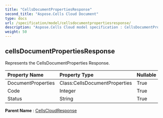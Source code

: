 ```yaml
---
title: "CellsDocumentPropertiesResponse"
second_title: "Aspose.Cells Cloud Document"
type: docs
url: /specification/model/cellsdocumentpropertiesresponse/
description: "Aspose.Cells Cloud model specification : CellsDocumentPropertiesResponse. Effortlessly handle Excel and other spreadsheet documents with features like opening, generating, editing, splitting, merging, comparing, and converting."
weight: 50
---
```


## **cellsDocumentPropertiesResponse**

Represents the CellsDocumentProperties Response. 

| Property Name | Property Type | Nullable |  ReadOnly | DefaultValue | Description | 
| :- | :- | :- |:- |  :- | :- |
| DocumentProperties | Class:CellsDocumentProperties | True |  False |  |  |  
| Code | Integer | True |  False |  |  |  
| Status | String | True |  False |  |  |  

**Parent Name** : [CellsCloudResponse](cellscloudresponse)

